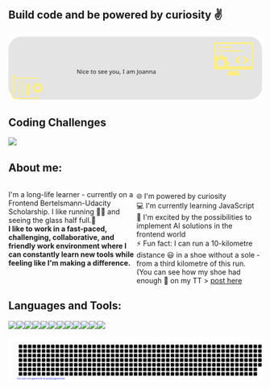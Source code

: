 
## Build code and be powered by curiosity :v:

<img src="https://raw.githubusercontent.com/YoannaPo/YoannaPo/main/images/background_2.svg" alt="background with a two logos"/>

## Coding Challenges

<a href="https://www.codewars.com/users/YoannaPo" target="_blank"><img src="https://www.codewars.com/users/YoannaPo/badges/large" /></a>

## About me:
<div style="display: flex; flex-direction: row;" align=left >
 <p>I'm a long-life learner - currently on a Frontend Bertelsmann-Udacity Scholarship. I like running 🏃‍♀️ and seeing the glass half full.🥃 
<br><b>I like to work in a fast-paced, challenging, collaborative, and friendly work environment where I can constantly learn new tools while feeling like I'm making a difference.</b>
 </p>
 <div>
  <br>🌐 I'm powered by curiosity
  <br>💻 I'm currently learning JavaScript
  <br>🌱 I'm excited by the possibilities to implement AI solutions in the frontend world
  <br>⚡ Fun fact: I can run a 10-kilometre distance 😃 in a shoe without a sole - from a third kilometre of this run. (You can see how my shoe had enough 🤣 on my TT > <a href="https://twitter.com/Joanna_Po_/status/1589392167520256001" target="_blank">post here</a> 
 </div>  
</div>

## Languages and Tools:

<div style="display: flex; flex-direction: row;" align=left >
 <a href="https://developer.mozilla.org/en-US/docs/Web/HTML" target="_blank">
  <img src="https://img.shields.io/static/v1?&style=flat&logo=HTML5&logoColor=black&labelColor=dfb317&label=&message=HTML&black&color=dfb317"/>
 </a>
 <a href="https://developer.mozilla.org/en-US/docs/Web/CSS" target="_blank">
  <img src="https://img.shields.io/static/v1?&style=flat&logo=CSS3&logoColor=black&labelColor=dfb317&label=&message=CSS&black&color=dfb317"/>
 </a>
 <a href="https://developer.mozilla.org/en-US/docs/Web/JavaScript" target="_blank">
  <img src="https://img.shields.io/static/v1?&style=flat&logo=javascript&logoColor=black&labelColor=dfb317&label=&message=JAVASCRIPT&black&color=dfb317"/>
 </a>
 <a href="https://developer.mozilla.org/en-US/docs/Glossary/Python" target="_blank">
   <img src="https://img.shields.io/static/v1?&style=flat&logo=python&logoColor=black&labelColor=dfb317&label=&message=PYTHON&black&color=dfb317"/>
 </a>
 <a href="https://tailwindcss.com/docs/installation" target="_blank">
  <img src="https://img.shields.io/static/v1?&style=flat&logo=tailwindcss&logoColor=black&labelColor=dfb317&label=&message=TAILWIND&black&color=dfb317"/>
 </a>
 <a href="https://getbootstrap.com" target="_blank">
  <img src="https://img.shields.io/static/v1?&style=flat&logo=bootstrap&logoColor=black&labelColor=dfb317&label=&message=BOOTSTRAP&black&color=dfb317"/>
 </a>
 <a href="https://developer.mozilla.org/en-US/docs/Web/Accessibility" target="_blank">
  <img src="https://img.shields.io/static/v1?&style=flat&logo=a11y&logoColor=black&labelColor=dfb317&label=&message=A11Y&black&color=dfb317"/>
 </a>
 <a href="https://nodejs.org/en/docs/" target="_blank">
  <img src="https://img.shields.io/static/v1?&style=flat&logo=nodedotjs&logoColor=black&labelColor=dfb317&label=&message=NODE&black&color=dfb317"/>
 </a>
 <a href="https://expressjs.com/" target="_blank">
   <img src="https://img.shields.io/static/v1?&style=flat&logo=express&logoColor=black&labelColor=dfb317&label=&message=EXPRESS&black&color=dfb317"/>
 </a>
 <a href="https://www.git-scm.com/doc" target="_blank">
  <img src="https://img.shields.io/static/v1?&style=flat&logo=git&logoColor=black&labelColor=dfb317&label=&message=GIT&black&color=dfb317"/>
 </a>
 <a href="https://www.figma.com/" target="_blank">
  <img src="https://img.shields.io/static/v1?&style=flat&logo=figma&logoColor=black&labelColor=dfb317&label=&message=FIGMA&black&color=dfb317"/>
 </a>
 <a href="https://helpx.adobe.com/uk/xd/help/adobe-xd-overview.html" target="_blank">
  <img src="https://img.shields.io/static/v1?&style=flat&logo=adobeXD&logoColor=black&labelColor=dfb317&label=&message=AdobeXD&black&color=dfb317"/>
 </a> 
</div>


![gitartwork](gitartwork.svg)
<!--
**YoannaPo/YoannaPo** is a ✨ _special_ ✨ repository because its `README.md` (this file) appears on your GitHub profile.

Here are some ideas to get you started:

- 🔭 I’m currently working on ...
- 🌱 I’m currently learning ...
- 👯 I’m looking to collaborate on ...
- 🤔 I’m looking for help with ...
- 💬 Ask me about ...
- 📫 How to reach me: ...
- 😄 Pronouns: ...
- ⚡ Fun fact: ...
-->
